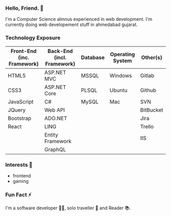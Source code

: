 
### Hello, Friend. 👋 
I'm a Computer Science almnus experienced in web development. I'm currently doing web developement stuff in ahmedabad gujarat.

### Technology Exposure
| Front-End (inc. Framework) | Back-End (incl. Framework) | Database | Operating System | Other(s) |
| --- | --- | --- | --- | --- |
| HTML5 | ASP.NET MVC | MSSQL | Windows | Gitlab |
| CSS3 | ASP.NET Core | PLSQL | Ubuntu  | Github |
| JavaScript | C#  | MySQL | Mac | SVN |
| JQuery | Web API |  |  | BitBucket |
| Bootstrap | ADO.NET  |  | | Jira |
| React | LING |  | | Trello |
| | Entity Framework |  |  | IIS |
| | GraphQL |  |  |  |

### Interests 🤔
- frontend 
- gaming

### Fun Fact ⚡ 
I'm a software developer 👩‍💻, solo traveller 🚶 and Reader 📚.

